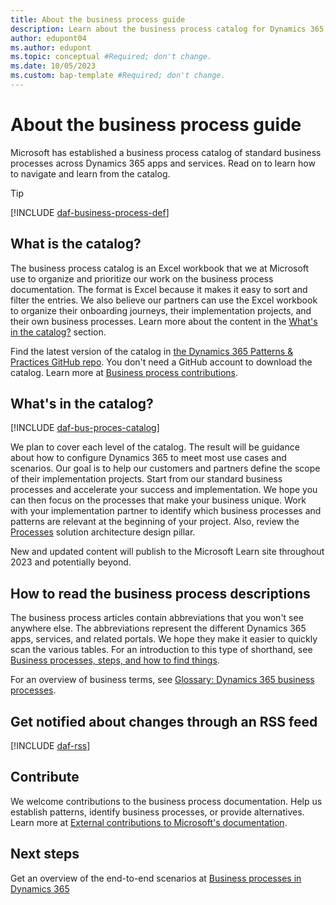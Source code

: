 ```yaml
---
title: About the business process guide
description: Learn about the business process catalog for Dynamics 365, what it is, and how to navigate and learn from the catalog.
author: edupont04
ms.author: edupont
ms.topic: conceptual #Required; don't change.
ms.date: 10/05/2023
ms.custom: bap-template #Required; don't change.
---
```


# About the business process guide

Microsoft has established a business process catalog of standard business processes across Dynamics 365 apps and services. Read on to learn how to navigate and learn from the catalog.  

> [!TIP]
> [!INCLUDE [daf-business-process-def](../includes/daf-business-process-def.md)]

## What is the catalog?

The business process catalog is an Excel workbook that we at Microsoft use to organize and prioritize our work on the business process documentation. The format is Excel because it makes it easy to sort and filter the entries. We also believe our partners can use the Excel workbook to organize their onboarding journeys, their implementation projects, and their own business processes. Learn more about the content in the [What's in the catalog?](#whats-in-the-catalog) section.  

Find the latest version of the catalog in [the Dynamics 365 Patterns & Practices GitHub repo](https://github.com/microsoft/dynamics365patternspractices/tree/main/templates/business-processes). You don't need a GitHub account to download the catalog. Learn more at [Business process contributions](/dynamics365/get-started/contribute.md#business-process-contributions).  

## What's in the catalog?

[!INCLUDE [daf-bus-proces-catalog](../includes/daf-bus-proces-catalog.md)]

We plan to cover each level of the catalog. The result will be guidance about how to configure Dynamics 365 to meet most use cases and scenarios. Our goal is to help our customers and partners define the scope of their implementation projects. Start from our standard business processes and accelerate your success and implementation. We hope you can then focus on the processes that make your business unique. Work with your implementation partner to identify which business processes and patterns are relevant at the beginning of your project. Also, review the [Processes](../implementation-guide/solution-architecture-design-pillars-processes.md) solution architecture design pillar.  

New and updated content will publish to the Microsoft Learn site throughout 2023 and potentially beyond.  

## How to read the business process descriptions

The business process articles contain abbreviations that you won't see anywhere else. The abbreviations represent the different Dynamics 365 apps, services, and related portals. We hope they make it easier to quickly scan the various tables. For an introduction to this type of shorthand, see [Business processes, steps, and how to find things](about-steps-navigation.md).  

For an overview of business terms, see [Glossary: Dynamics 365 business processes](glossary.md).  

## Get notified about changes through an RSS feed

[!INCLUDE [daf-rss](../includes/daf-rss.md)]

## Contribute

We welcome contributions to the business process documentation. Help us establish patterns, identify business processes, or provide alternatives. Learn more at [External contributions to Microsoft's documentation](/dynamics365/get-started/contribute.md).  

## Next steps

Get an overview of the end-to-end scenarios at [Business processes in Dynamics 365](overview.md)  
